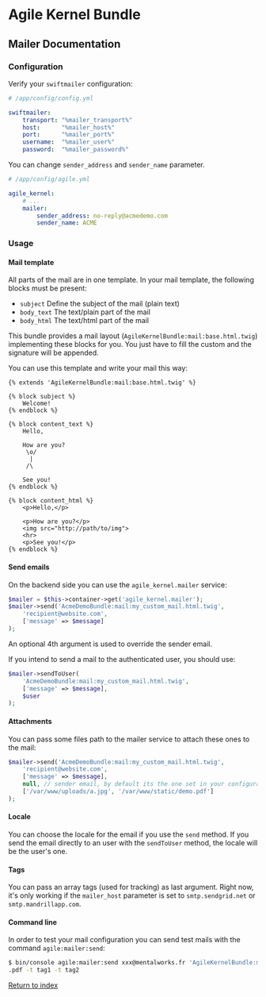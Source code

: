 Agile Kernel Bundle
=================

Mailer Documentation
--------------------

### Configuration

Verify your `swiftmailer` configuration:

```yaml
# /app/config/config.yml

swiftmailer:
    transport: "%mailer_transport%"
    host:      "%mailer_host%"
    port:      "%mailer_port%"
    username:  "%mailer_user%"
    password:  "%mailer_password%"
```

You can change `sender_address` and `sender_name` parameter.

```yaml
# /app/config/agile.yml

agile_kernel:
    # ...
    mailer:
        sender_address: no-reply@acmedemo.com
        sender_name: ACME
```

### Usage

#### Mail template

All parts of the mail are in one template.
In your mail template, the following blocks must be present:
- `subject` Define the subject of the mail (plain text)
- `body_text` The text/plain part of the mail
- `body_html` The text/html part of the mail

This bundle provides a mail layout (`AgileKernelBundle:mail:base.html.twig`) implementing these blocks for you.
You just have to fill the custom and the signature will be appended.

You can use this template and write your mail this way:

```django
{% extends 'AgileKernelBundle:mail:base.html.twig' %}

{% block subject %}
	Welcome!
{% endblock %}

{% block content_text %}
	Hello,

	How are you?
	 \o/
	  |
	 /\

	See you!
{% endblock %}

{% block content_html %}
	<p>Hello,</p>

	<p>How are you?</p>
	<img src="http://path/to/img">
	<hr>
	<p>See you!</p>
{% endblock %}
```

#### Send emails

On the backend side you can use the `agile_kernel.mailer` service:

```php
$mailer = $this->container->get('agile_kernel.mailer');
$mailer->send('AcmeDemoBundle:mail:my_custom_mail.html.twig',
	'recipient@website.com',
	['message' => $message]
);
```

An optional 4th argument is used to override the sender email.

If you intend to send a mail to the authenticated user, you should use:

```php
$mailer->sendToUser(
	'AcmeDemoBundle:mail:my_custom_mail.html.twig',
	['message' => $message],
	$user
);
```

#### Attachments

You can pass some files path to the mailer service to attach these ones to the mail:

```php
$mailer->send('AcmeDemoBundle:mail:my_custom_mail.html.twig',
	'recipient@website.com',
	['message' => $message],
	null, // sender email, by default its the one set in your configuration
	['/var/www/uploads/a.jpg', '/var/www/static/demo.pdf']
);
```

#### Locale

You can choose the locale for the email if you use the `send` method. If you send the email directly to an user with the `sendToUser` method, the locale will be the user's one.

#### Tags

You can pass an array tags (used for tracking) as last argument. Right now, it's only working if the `mailer_host` parameter is set to `smtp.sendgrid.net` or `smtp.mandrillapp.com`.

#### Command line

In order to test your mail configuration you can send test mails with the command `agile:mailer:send`:

```bash
$ bin/console agile:mailer:send xxx@mentalworks.fr 'AgileKernelBundle:mail:test.html.twig' -a /path/to/attached-file
.pdf -t tag1 -t tag2
```

[Return to index](index.md)
